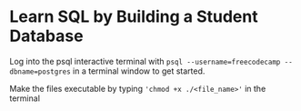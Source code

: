 # Learn SQL by Building a Student Database
 
 Log into the psql interactive terminal with `psql --username=freecodecamp --dbname=postgres` in a terminal window to get started.

 Make the files executable by typing `'chmod +x ./<file_name>'` in the terminal
